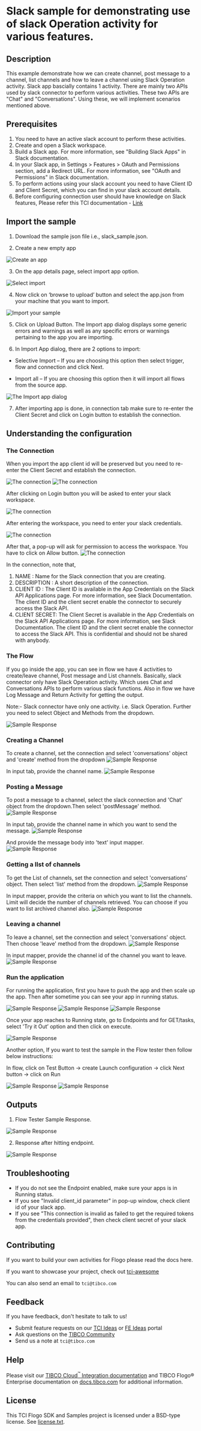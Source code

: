 # Slack sample for demonstrating use of slack Operation activity for various features.


## Description

This example demonstrate how we can create channel, post message to a channel, list channels and how to leave a channel using Slack Operation activity.
Slack app bascially contains 1 activity. There are mainly two APIs used by slack connector to perform various activities. These two APIs are "Chat" and "Conversations". Using these, we will implement scenarios mentioned above.

## Prerequisites

1. You need to have an active slack account to perform these activities. 
2. Create and open a Slack workspace.
3. Build a Slack app. For more information, see "Building Slack Apps" in Slack documentation.
4. In your Slack app, in Settings > Features > OAuth and Permissions section, add a Redirect URL. For more information, see "OAuth and Permissions" in Slack documentation.
5. To perform actions using your slack account you need to have Client ID and Client Secret, which you can find in your slack account details.
6. Before configuring connection user should have knowledge on Slack features, Please refer this TCI documentation - [Link](https://integration.connectors-qa-aws.tcie.pro/docs/#Subsystems/flogo-slack/users-guide/creating-a-slack-connection-for-the-first-time.html?TocPath=TIBCO%2520Flogo%25C2%25AE%2520Connectors%257CTIBCO%2520Flogo%25C2%25AE%2520Connector%2520for%2520Slack%257CCreating%2520a%2520Slack%2520Connection%257C_____1)

## Import the sample

1. Download the sample json file i.e., slack_sample.json.

2. Create a new empty app

![Create an app](../../../import-screenshots/slack_ss/2.png)

3. On the app details page, select import app option.

![Select import](../../../import-screenshots/slack_ss/3.png)

4. Now click on ‘browse to upload’ button and select the app.json from your machine that you want to import.

![Import your sample](../../../import-screenshots/slack_ss/4.png)

5. Click on Upload Button. The Import app dialog displays some generic errors and warnings as well as any specific errors or warnings pertaining to the app you are importing.

6. In Import App dialog, there are 2 options to import:

* Selective Import – If you are choosing this option then select trigger, flow and connection and click Next.

* Import all – If you are choosing this option then it will import all flows from the source app.

![The Import app dialog](../../../import-screenshots/slack_ss/importall.png)


7. After importing app is done, in connection tab make sure to re-enter the Client Secret and click on Login button to establish the connection.

## Understanding the configuration

### The Connection

When you import the app client id will be preserved but you need to re-enter the Client Secret and establish the connection.

![The connection](../../../import-screenshots/slack_ss/conn1.png)
![The connection](../../../import-screenshots/slack_ss/conn2.png)

After clicking on Login button you will be asked to enter your slack workspace.

![The connection](../../../import-screenshots/slack_ss/conn3.png)

After entering the workspace, you need to enter your slack credentials.

![The connection](../../../import-screenshots/slack_ss/conn4.png)

After that, a pop-up will ask for permission to access the workspace. You have to click on Allow button.
![The connection](../../../import-screenshots/slack_ss/conn5.png)

In the connection, note that,
1. NAME : Name for the Slack connection that you are creating.
2. DESCRIPTION : A short description of the connection.
3. CLIENT ID :	The Client ID is available in the App Credentials on the Slack API Applications page. For more information, see Slack Documentation. The client ID and the client secret enable the connector to securely access the Slack API.
4. CLIENT SECRET: The Client Secret is available in the App Credentials on the Slack API Applications page. For more information, see Slack Documentation. The client ID and the client secret enable the connector to access the Slack API. This is confidential and should not be shared with anybody.

### The Flow

If you go inside the app, you can see in flow we have 4 activities to create/leave channel, Post message and List channels. Basically, slack connector only have Slack Operation activity. Which uses Chat and Conversations APIs to perform various slack functions.
Also in flow we have Log Message and Return Activity for getting the output.

Note:- Slack connector have only one activity. i.e. Slack Operation. Further you need to select Object and Methods from the dropdown.

![Sample Response](../../../import-screenshots/slack_ss/flow.png)

### Creating a Channel

To create a channel, set the connection and  select 'conversations' object and 'create' method from the dropdown
![Sample Response](../../../import-screenshots/slack_ss/createchannel1.png)

In input tab, provide the channel name.
![Sample Response](../../../import-screenshots/slack_ss/createchannel2.png)

### Posting a Message

To post a message to a channel, select the slack connection and 'Chat' object from the dropdown.Then select 'postMessage' method.
![Sample Response](../../../import-screenshots/slack_ss/postmessage1.png)

In input tab, provide the channel name in which you want to send the message.
![Sample Response](../../../import-screenshots/slack_ss/postmessage2.png)

And provide the message body into 'text' input mapper.
![Sample Response](../../import-screenshots/slack_ss/postmessage3.png)

### Getting a lIst of channels

To get the List of channels, set the connection and select 'conversations' object. Then select 'list' method from the dropdown.
![Sample Response](../../../import-screenshots/slack_ss/listchannel1.png)

In input mapper, provide the criteria on which you want to list the channels. 
Limit will decide the number of channels retrieved. You can choose if you want to list archived channel also.
![Sample Response](../../../import-screenshots/slack_ss/listchannel2.png)

### Leaving a channel

To leave a channel, set the connection and select 'conversations' object. Then choose 'leave' method from the dropdown.
![Sample Response](../../../import-screenshots/slack_ss/leavechannel1.png)

In input mapper, provide the channel id of the channel you want to leave.
![Sample Response](../../../import-screenshots/slack_ss/leavechannel1.png)


### Run the application
For running the application, first you have to push the app and then scale up the app.
Then after sometime you can see your app in running status.

![Sample Response](../../../import-screenshots/slack_ss/push1.png)
![Sample Response](../../../import-screenshots/slack_ss/push2.png)
![Sample Response](../../../import-screenshots/slack_ss/push3.png)

Once your app reaches to Running state, go to Endpoints and for GET/tasks, select 'Try it Out’ option and then click on execute.

![Sample Response](../../../import-screenshots/slack_ss/007.png)


Another option, If you want to test the sample in the Flow tester then follow below instructions:
 
In flow, click on Test Button -> create Launch configuration -> click Next button -> click on Run

![Sample Response](../../../import-screenshots/slack_ss/14.png)
![Sample Response](../../../import-screenshots/slack_ss/flowtester.png)

## Outputs

1. Flow Tester Sample Response.

![Sample Response](../../../import-screenshots/slack_ss/flowresponse.png)

2. Response after hitting endpoint.

![Sample Response](../../../import-screenshots/slack_ss/endpointresponse.png)


## Troubleshooting

* If you do not see the Endpoint enabled, make sure your apps is in Running status.
* If you see "Invalid client_id parameter" in pop-up window, check client id of your slack app.
* If you see "This connection is invalid as failed to get the required tokens from the credentials provided", then check client secret of your slack app.

## Contributing
If you want to build your own activities for Flogo please read the docs here.

If you want to showcase your project, check out [tci-awesome](https://github.com/TIBCOSoftware/tci-awesome)

You can also send an email to `tci@tibco.com`

## Feedback
If you have feedback, don't hesitate to talk to us!

* Submit feature requests on our [TCI Ideas](https://ideas.tibco.com/?project=TCI) or [FE Ideas](https://ideas.tibco.com/?project=FE) portal
* Ask questions on the [TIBCO Community](https://community.tibco.com/answers/product/344006)
* Send us a note at `tci@tibco.com`

## Help
Please visit our [TIBCO Cloud<sup>&trade;</sup> Integration documentation](https://integration.cloud.tibco.com/docs/) and TIBCO Flogo® Enterprise documentation on [docs.tibco.com](https://docs.tibco.com/) for additional information.

## License
This TCI Flogo SDK and Samples project is licensed under a BSD-type license. See [license.txt](license.txt).

